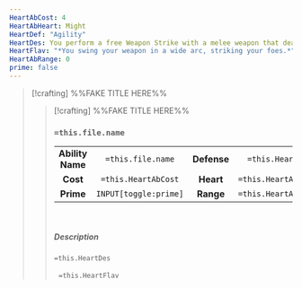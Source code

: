 ```yaml
---
HeartAbCost: 4
HeartAbHeart: Might
HeartDef: "Agility"
HeartDes: You perform a free Weapon Strike with a melee weapon that deals its damage to 2 targets within range.
HeartFlav: "*You swing your weapon in a wide arc, striking your foes.*"
HeartAbRange: 0
prime: false
---
```


>[!crafting]  %%FAKE TITLE HERE%%
>>[!crafting]  %%FAKE TITLE HERE%%
>>### `=this.file.name`
>>|  | |  |  |
>>|:--------:|:-------:|:-----:|:--------------:|
>>| **Ability Name** | `=this.file.name` | **Defense** | `=this.HeartDef` |
>>| **Cost** | `=this.HeartAbCost` | **Heart** | `=this.HeartAbHeart` |
>>| **Prime** | `INPUT[toggle:prime]` | **Range** | `=this.HeartAbRange` |
>>&nbsp;
>> 
>> ##### Description
>>`=this.HeartDes`
>>
>>&nbsp;
>>`=this.HeartFlav`
>>